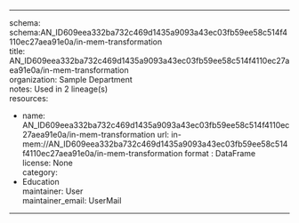 


---  
schema: schema:AN_ID609eea332ba732c469d1435a9093a43ec03fb59ee58c514f4110ec27aea91e0a/in-mem-transformation  
title: AN_ID609eea332ba732c469d1435a9093a43ec03fb59ee58c514f4110ec27aea91e0a/in-mem-transformation  
organization: Sample Department  
notes: Used in 2 lineage(s)  
resources:  
  - name: AN_ID609eea332ba732c469d1435a9093a43ec03fb59ee58c514f4110ec27aea91e0a/in-mem-transformation 
    url: in-mem://AN_ID609eea332ba732c469d1435a9093a43ec03fb59ee58c514f4110ec27aea91e0a/in-mem-transformation 
    format : DataFrame  
license: None  
category:
  - Education  
maintainer: User  
maintainer_email: UserMail  
---